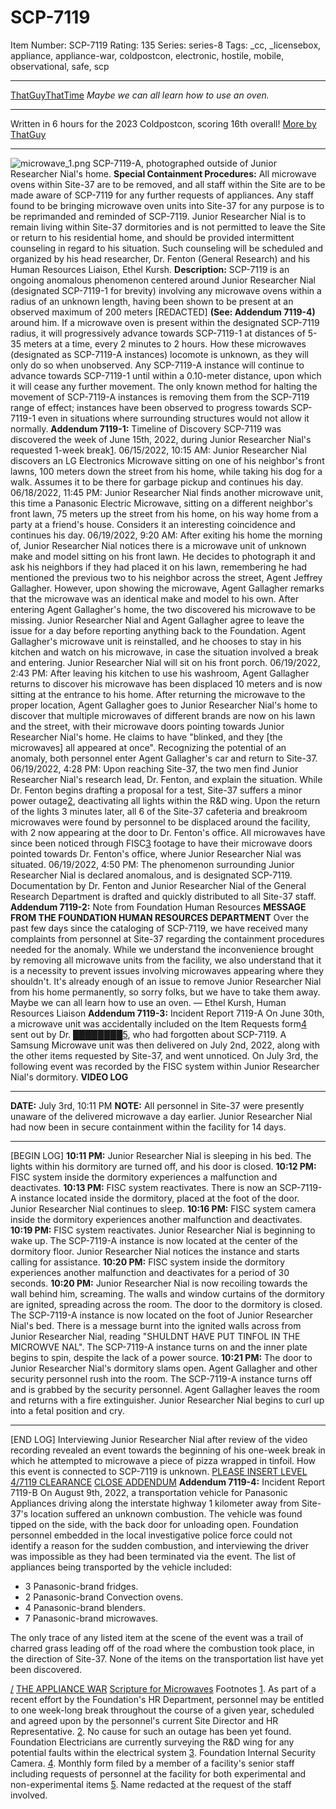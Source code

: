 # SCP-7119
Item Number: SCP-7119
Rating: 135
Series: series-8
Tags: _cc, _licensebox, appliance, appliance-war, coldpostcon, electronic, hostile, mobile, observational, safe, scp

---

[ThatGuyThatTime](javascript:;)
_Maybe we can all learn how to use an oven._
* * *
Written in 6 hours for the 2023 Coldpostcon, scoring 16th overall!
[More by ThatGuy](/thatauthorpagethattime)
* * *
![microwave_1.png](https://scp-wiki.wdfiles.com/local--files/scp-7119/microwave_1.png)
SCP-7119-A, photographed outside of Junior Researcher Nial's home.
**Special Containment Procedures:** All microwave ovens within Site-37 are to be removed, and all staff within the Site are to be made aware of SCP-7119 for any further requests of appliances. Any staff found to be bringing microwave oven units into Site-37 for any purpose is to be reprimanded and reminded of SCP-7119. Junior Researcher Nial is to remain living within Site-37 dormitories and is not permitted to leave the Site or return to his residential home, and should be provided intermittent counseling in regard to his situation. Such counseling will be scheduled and organized by his head researcher, Dr. Fenton (General Research) and his Human Resources Liaison, Ethel Kursh.
**Description:** SCP-7119 is an ongoing anomalous phenomenon centered around Junior Researcher Nial (designated SCP-7119-1 for brevity) involving any microwave ovens within a radius of an unknown length, having been shown to be present at an observed maximum of 200 meters [REDACTED] **(See: Addendum 7119-4)** around him.
If a microwave oven is present within the designated SCP-7119 radius, it will progressively advance towards SCP-7119-1 at distances of 5-35 meters at a time, every 2 minutes to 2 hours. How these microwaves (designated as SCP-7119-A instances) locomote is unknown, as they will only do so when unobserved. Any SCP-7119-A instance will continue to advance towards SCP-7119-1 until within a 0.10-meter distance, upon which it will cease any further movement.
The only known method for halting the movement of SCP-7119-A instances is removing them from the SCP-7119 range of effect; instances have been observed to progress towards SCP-7119-1 even in situations where surrounding structures would not allow it normally.
**Addendum 7119-1:** Timeline of Discovery
SCP-7119 was discovered the week of June 15th, 2022, during Junior Researcher Nial's requested 1-week break[1](javascript:;).
06/15/2022, 10:15 AM: Junior Researcher Nial discovers an LG Electronics Microwave sitting on one of his neighbor's front lawns, 100 meters down the street from his home, while taking his dog for a walk. Assumes it to be there for garbage pickup and continues his day.
06/18/2022, 11:45 PM: Junior Researcher Nial finds another microwave unit, this time a Panasonic Electric Microwave, sitting on a different neighbor's front lawn, 75 meters up the street from his home, on his way home from a party at a friend's house. Considers it an interesting coincidence and continues his day.
06/19/2022, 9:20 AM: After exiting his home the morning of, Junior Researcher Nial notices there is a microwave unit of unknown make and model sitting on his front lawn. He decides to photograph it and ask his neighbors if they had placed it on his lawn, remembering he had mentioned the previous two to his neighbor across the street, Agent Jeffrey Gallagher. However, upon showing the microwave, Agent Gallagher remarks that the microwave was an identical make and model to his own. After entering Agent Gallagher's home, the two discovered his microwave to be missing. Junior Researcher Nial and Agent Gallagher agree to leave the issue for a day before reporting anything back to the Foundation. Agent Gallagher's microwave unit is reinstalled, and he chooses to stay in his kitchen and watch on his microwave, in case the situation involved a break and entering. Junior Researcher Nial will sit on his front porch.
06/19/2022, 2:43 PM: After leaving his kitchen to use his washroom, Agent Gallagher returns to discover his microwave has been displaced 10 meters and is now sitting at the entrance to his home. After returning the microwave to the proper location, Agent Gallagher goes to Junior Researcher Nial's home to discover that multiple microwaves of different brands are now on his lawn and the street, with their microwave doors pointing towards Junior Researcher Nial's home. He claims to have "blinked, and they [the microwaves] all appeared at once". Recognizing the potential of an anomaly, both personnel enter Agent Gallagher's car and return to Site-37.
06/19/2022, 4:28 PM: Upon reaching Site-37, the two men find Junior Researcher Nial's research lead, Dr. Fenton, and explain the situation. While Dr. Fenton begins drafting a proposal for a test, Site-37 suffers a minor power outage[2](javascript:;), deactivating all lights within the R&D wing. Upon the return of the lights 3 minutes later, all 6 of the Site-37 cafeteria and breakroom microwaves were found by personnel to be displaced around the facility, with 2 now appearing at the door to Dr. Fenton's office. All microwaves have since been noticed through FISC[3](javascript:;) footage to have their microwave doors pointed towards Dr. Fenton's office, where Junior Researcher Nial was situated.
06/19/2022, 4:50 PM: The phenomenon surrounding Junior Researcher Nial is declared anomalous, and is designated SCP-7119. Documentation by Dr. Fenton and Junior Researcher Nial of the General Research Department is drafted and quickly distributed to all Site-37 staff.
**Addendum 7119-2:** Note from Foundation Human Resources
**MESSAGE FROM THE FOUNDATION HUMAN RESOURCES DEPARTMENT**
Over the past few days since the cataloging of SCP-7119, we have received many complaints from personnel at Site-37 regarding the containment procedures needed for the anomaly. While we understand the inconvenience brought by removing all microwave units from the facility, we also understand that it is a necessity to prevent issues involving microwaves appearing where they shouldn't. It's already enough of an issue to remove Junior Researcher Nial from his home permanently, so sorry folks, but we have to take them away.
Maybe we can all learn how to use an oven.
— Ethel Kursh, Human Resources Liaison
**Addendum 7119-3:** Incident Report 7119-A
On June 30th, a microwave unit was accidentally included on the Item Requests form[4](javascript:;) sent out by Dr. ████████[5](javascript:;), who had forgotten about SCP-7119. A Samsung Microwave unit was then delivered on July 2nd, 2022, along with the other items requested by Site-37, and went unnoticed.
On July 3rd, the following event was recorded by the FISC system within Junior Researcher Nial's dormitory.
**VIDEO LOG**
* * *
**DATE:** July 3rd, 10:11 PM
**NOTE:** All personnel in Site-37 were presently unaware of the delivered microwave a day earlier. Junior Researcher Nial had now been in secure containment within the facility for 14 days.
* * *
[BEGIN LOG]
**10:11 PM:** Junior Researcher Nial is sleeping in his bed. The lights within his dormitory are turned off, and his door is closed.
**10:12 PM:** FISC system inside the dormitory experiences a malfunction and deactivates.
**10:13 PM:** FISC system reactivates. There is now an SCP-7119-A instance located inside the dormitory, placed at the foot of the door. Junior Researcher Nial continues to sleep.
**10:16 PM:** FISC system camera inside the dormitory experiences another malfunction and deactivates.
**10:19 PM:** FISC system reactivates. Junior Researcher Nial is beginning to wake up. The SCP-7119-A instance is now located at the center of the dormitory floor. Junior Researcher Nial notices the instance and starts calling for assistance.
**10:20 PM:** FISC system inside the dormitory experiences another malfunction and deactivates for a period of 30 seconds.
**10:20 PM:** Junior Researcher Nial is now recoiling towards the wall behind him, screaming. The walls and window curtains of the dormitory are ignited, spreading across the room. The door to the dormitory is closed. The SCP-7119-A instance is now located on the foot of Junior Researcher Nial's bed. There is a message burnt into the ignited walls across from Junior Researcher Nial, reading "SHULDNT HAVE PUT TINFOL IN THE MICROWVE NAL". The SCP-7119-A instance turns on and the inner plate begins to spin, despite the lack of a power source.
**10:21 PM:** The door to Junior Researcher Nial's dormitory slams open. Agent Gallagher and other security personnel rush into the room. The SCP-7119-A instance turns off and is grabbed by the security personnel. Agent Gallagher leaves the room and returns with a fire extinguisher. Junior Researcher Nial begins to curl up into a fetal position and cry.
* * *
[END LOG]
Interviewing Junior Researcher Nial after review of the video recording revealed an event towards the beginning of his one-week break in which he attempted to microwave a piece of pizza wrapped in tinfoil. How this event is connected to SCP-7119 is unknown.
[PLEASE INSERT LEVEL 4/7119 CLEARANCE](javascript:;)
[CLOSE ADDENDUM](javascript:;)
**Addendum 7119-4:** Incident Report 7119-B
On August 9th, 2022, a transportation vehicle for Panasonic Appliances driving along the interstate highway 1 kilometer away from Site-37's location suffered an unknown combustion. The vehicle was found tipped on the side, with the back door for unloading open. Foundation personnel embedded in the local investigative police force could not identify a reason for the sudden combustion, and interviewing the driver was impossible as they had been terminated via the event. The list of appliances being transported by the vehicle included:
  * 3 Panasonic-brand fridges.
  * 2 Panasonic-brand Convection ovens.
  * 4 Panasonic-brand blenders.
  * 7 Panasonic-brand microwaves.

The only trace of any listed item at the scene of the event was a trail of charred grass leading off of the road where the combustion took place, in the direction of Site-37. None of the items on the transportation list have yet been discovered.
  

[/](/)
[THE APPLIANCE WAR](/)
[Scripture for Microwaves](https://scp-wiki.wikidot.com/scripture-for-microwaves)
Footnotes
[1](javascript:;). As part of a recent effort by the Foundation's HR Department, personnel may be entitled to one week-long break throughout the course of a given year, scheduled and agreed upon by the personnel's current Site Director and HR Representative.
[2](javascript:;). No cause for such an outage has been yet found. Foundation Electricians are currently surveying the R&D wing for any potential faults within the electrical system
[3](javascript:;). Foundation Internal Security Camera.
[4](javascript:;). Monthly form filed by a member of a facility's senior staff including requests of personnel at the facility for both experimental and non-experimental items
[5](javascript:;). Name redacted at the request of the staff involved.